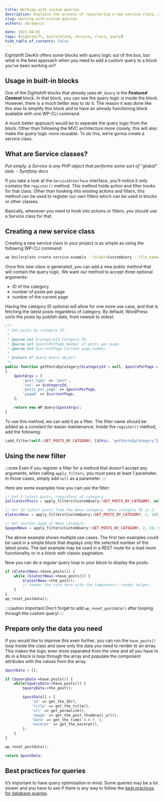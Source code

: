 ```yaml
---
title: Working with custom queries
description: Explains the process of registering a new service class, adding a custom query and using it in a block.
slug: working-with-custom-queries
authors: obradovic

date: 2023-08-01
tags: [eightshift, boilerplate, service, class, query]
hide_table_of_contents: false
---
```


Eightshift DevKit offers some blocks with query logic out of the box, but what is the best approach when you need to add a custom query to a block you’ve been working on?
<!--truncate-->

## Usage in built-in blocks

One of the Eightshift blocks that already uses `WP_Query` is the ***Featured Content*** block. In that block, you can see the query logic is inside the block. However, there is a much better way to do it. The reason it was done like this was to simplify this block and to have an already functioning block available with one WP-CLI command.

A much better approach would be to separate the query logic from the block. Other than following the MVC architecture more closely, this will also make the query logic more reusable. To do this, we’re gonna create a service class.

## What are Service classes?

*Put simply, a Service is any PHP object that performs some sort of "global" task. - Symfony docs*

If you take a look at the `ServiceInterface` interface, you’ll notice it only contains the `register()` method. This method holds action and filter hooks for that class. Other than hooking into existing actions and filters, this method can be used to register our own filters which can be used in blocks or other classes.

Basically, whenever you need to hook into actions or filters, you should use a Service class for that.

## Creating a new service class

Creating a new service class in your project is as simple as using the following WP-CLI command:

```bash
wp boilerplate create service-example --folder=CustomQuery --file_name=CustomQuery
```

Once this new class is generated, you can add a new public method that will contain the query logic. We want our method to accept three optional arguments:

- ID of the category
- number of posts per page
- number of the current page

Having the category ID optional will allow for one more use case, and that is fetching the latest posts regardless of category. By default, WordPress sorts the posts by publish date, from newest to oldest.

```php
/**
 * Get posts by category ID.
 *
 * @param int $categoryId Category ID.
 * @param int $postsPerPage Number of posts per page.
 * @param int $currentPage Current page number.
 *
 * @return WP_Query Query object.
 */
public function getPostsByCategory($categoryId = null, $postsPerPage = 3, $currentPage = 1): WP_Query
{
	$postArgs = [
		'post_type' => 'post',
		'cat' => $categoryId,
		'posts_per_page' => $postsPerPage,
		'paged' => $currentPage,
	];

	return new WP_Query($postArgs);
}
```

To use this method, we can add it as a filter. The filter name should be added as a constant for easier maintenance. Inside the `register()` method, add the following:

```php
\add_filter(self::GET_POSTS_BY_CATEGORY, [$this, 'getPostsByCategory'], 10, 3);
```

## Using the new filter

:::note
Even if you register a filter for a method that doesn’t accept any arguments, when calling `apply_filters`, you must pass at least 1 parameter. In those cases, simply add `null` as a parameter.
:::

Here are some examples how you can use the filter:

```php
// Get 3 latest posts, regardless of category.
$allLatestPosts = apply_filters(CustomQuery::GET_POSTS_BY_CATEGORY, null);

// Get 10 latest posts from the News category. News category ID is 2.
$latestNews = apply_filters(CustomQuery::GET_POSTS_BY_CATEGORY, 2, 10);

// Get another page of News category.
$pagedNews = apply_filters(CustomQuery::GET_POSTS_BY_CATEGORY, 2, 10, $currentPage);
```

The above example shows multiple use cases. The first two examples could be used in a simple block that displays only the selected number of the latest posts. The last example may be used in a REST route for a load more functionality or in a block with classic pagination.

Now you can do a regular query loop in your block to display the posts:

```php
if ($latestNews->have_posts()) {
	while ($latestNews->have_posts()) {
		$latestNews->the_post();
		// render the card here with the Components::render helper.
	}
}
wp_reset_postdata();
```

:::caution Important
Don't forget to add `wp_reset_postdata()` after looping through the custom query!
:::

## Prepare only the data you need

If you would like to improve this even further, you can run the `have_posts()` loop inside the class and save only the data you need to render to an array. This makes the logic even more separated from the view and all you have to do in a block is loop through the array and populate the component attributes with the values from the array.

```php
$postData = [];

if ($queryData->have_posts()) {
	while($queryData->have_posts()) {
		$queryData->the_post();

		$postData[] = [
			'id' => get_the_ID(),
			'title' => get_the_title(),
			'url' => get_permalink(),
			'image' => get_the_post_thumbnail_url(),
			'date' => get_the_time('d.m.Y.'),
			'excerpt' => get_the_excerpt(),
		];
	}
}

wp_reset_postdata();

return $postData;
```

## Best practices for queries

It’s important to have query optimisation in mind. Some queries may be a lot slower and you have to see if there is any way to follow the [best practices for database queries](https://uandhgroup.com/handbook/wordpress/coding-standards/php-coding-standards/database-queries).
